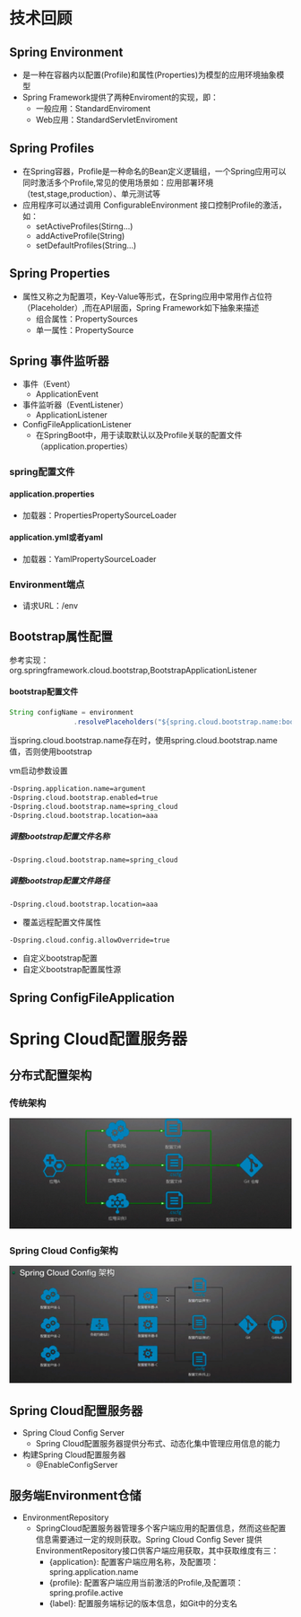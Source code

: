 # 技术回顾

## Spring Environment

* 是一种在容器内以配置(Profile)和属性(Properties)为模型的应用环境抽象模型
* Spring Framework提供了两种Enviroment的实现，即：
    * 一般应用：StandardEnviroment
    * Web应用：StandardServletEnviroment

## Spring Profiles

* 在Spring容器，Profile是一种命名的Bean定义逻辑组，一个Spring应用可以同时激活多个Profile,常见的使用场景如：应用部署环境（test,stage,production）、单元测试等
* 应用程序可以通过调用 ConfigurableEnvironment 接口控制Profile的激活，如：
    * setActiveProfiles(Stirng...)
    * addActiveProfile(String)
    * setDefaultProfiles(String...)

## Spring Properties
* 属性又称之为配置项，Key-Value等形式，在Spring应用中常用作占位符（Placeholder）,而在API层面，Spring Framework如下抽象来描述
    * 组合属性：PropertySources
    * 单一属性：PropertySource

## Spring 事件监听器

* 事件（Event）
    * ApplicationEvent
* 事件监听器（EventListener）
    * ApplicationListener
* ConfigFileApplicationListener
    * 在SpringBoot中，用于读取默认以及Profile关联的配置文件（application.properties）

### spring配置文件
#### application.properties
* 加载器：PropertiesPropertySourceLoader

#### application.yml或者yaml

* 加载器：YamlPropertySourceLoader

### Environment端点

* 请求URL：/env

## Bootstrap属性配置

参考实现：org.springframework.cloud.bootstrap,BootstrapApplicationListener

#### bootstrap配置文件

~~~java
String configName = environment
				.resolvePlaceholders("${spring.cloud.bootstrap.name:bootstrap}");
~~~

当spring.cloud.bootstrap.name存在时，使用spring.cloud.bootstrap.name值，否则使用bootstrap

vm启动参数设置

~~~properties
-Dspring.application.name=argument
-Dspring.cloud.bootstrap.enabled=true
-Dspring.cloud.bootstrap.name=spring_cloud
-Dspring.cloud.bootstrap.location=aaa
~~~



##### 调整bootstrap配置文件名称

~~~properties
-Dspring.cloud.bootstrap.name=spring_cloud
~~~



##### 调整bootstrap配置文件路径

~~~properties
-Dspring.cloud.bootstrap.location=aaa
~~~



* 覆盖远程配置文件属性

~~~properties
-Dspring.cloud.config.allowOverride=true
~~~



* 自定义bootstrap配置
* 自定义bootstrap配置属性源



## Spring ConfigFileApplication



# Spring Cloud配置服务器

## 分布式配置架构

### 传统架构

![image-20210712222738587](../img/image-20210712222738587.png)

### Spring Cloud Config架构

![image-20210712222646003](../img/image-20210712222646003.png)

## Spring Cloud配置服务器

* Spring Cloud Config Server
  * Spring Cloud配置服务器提供分布式、动态化集中管理应用信息的能力
* 构建Spring Cloud配置服务器
  * @EnableConfigServer

##  服务端Environment仓储

* EnvironmentRepository
  * SpringCloud配置服务器管理多个客户端应用的配置信息，然而这些配置信息需要通过一定的规则获取。Spring Cloud Config Sever 提供EnvironmentRepository接口供客户端应用获取，其中获取维度有三：
    * {application}: 配置客户端应用名称，及配置项：spring.application.name
    * {profile}: 配置客户端应用当前激活的Profile,及配置项：spring.profile.active
    * {label}: 配置服务端标记的版本信息，如Git中的分支名
